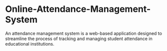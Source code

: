 # Online-Attendance-Management-System
An attendance management system is a web-based application designed to streamline the process of tracking and managing student attendance in educational institutions.
